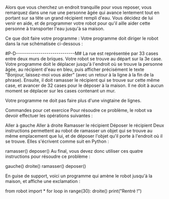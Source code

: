 Alors que vous cherchez un endroit tranquille pour vous reposer, vous remarquez dans une rue une personne âgée qui avance lentement tout en portant sur sa tête un grand récipient rempli d'eau. Vous décidez de lui venir en aide, et de programmer votre robot pour qu'il aille aider cette personne à transporter l'eau jusqu'à sa maison.

Ce que doit faire votre programme :
Votre programme doit diriger le robot dans la rue schématisée ci-dessous :

#P-D-----------------------------M#
La rue est représentée par 33 cases entre deux murs de briques. Votre robot se trouve au départ sur la 3e case. Votre programme doit le déplacer jusqu'à l'endroit où se trouve la personne âgée, au récipient d'eau en bleu, puis afficher précisément le texte "Bonjour, laissez-moi vous aider" (avec un retour à la ligne à la fin de la phrase). Ensuite, il doit ramasser le récipient qui se trouve sur cette même case, et avancer de 32 cases pour le déposer à la maison. Il ne doit à aucun moment se déplacer sur les cases contenant un mur.

Votre programme ne doit pas faire plus d'une vingtaine de lignes.


Commandes pour cet exercice
Pour résoudre ce problème, le robot va devoir effectuer les opérations suivantes :

Aller à gauche
Aller à droite
Ramasser le récipient
Déposer le récipient
Deux instructions permettent au robot de ramasser un objet qui se trouve au même emplacement que lui, et de déposer l'objet qu'il porte à l'endroit où il se trouve. Elles s'écrivent comme suit en Python :

ramasser()
deposer()
Au final, vous devez donc utiliser ces quatre instructions pour résoudre ce problème :

gauche()
droite()
ramasser()
deposer()

En guise de support, voici un programme qui amène le robot jusqu'à la maison, et affiche une exclamation :

from robot import *
for loop in range(30):
   droite()
print("Rentré !")